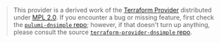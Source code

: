 > This provider is a derived work of the [Terraform Provider](https://github.com/terraform-providers/terraform-provider-dnsimple)
> distributed under [MPL 2.0](https://www.mozilla.org/en-US/MPL/2.0/). If you encounter a bug or missing feature,
> first check the [`pulumi-dnsimple` repo](https://github.com/pulumi/pulumi-dnsimple/issues); however, if that doesn't turn up anything,
> please consult the source [`terraform-provider-dnsimple` repo](https://github.com/terraform-providers/terraform-provider-dnsimple/issues).